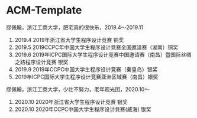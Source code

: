 # ACM-Template
缪佩翰，浙江工商大学，肥宅真的很快乐，2019.4～2019.11
1. 2019.4 2019年浙江省大学生程序设计竞赛 铜奖
2. 2019.5 2019CCPC年中国大学生程序设计竞赛全国邀请赛（湖南）铜奖
3. 2019.6 2019年ICPC国际大学生程序设计竞赛中国邀请赛（南昌）暨国际丝绸之路程序设计竞赛 银奖
4. 2019.9 2019年CCPC中国大学生程序设计竞赛（秦皇岛）银奖
5. 2019年ICPC国际大学生程序设计竞赛亚洲区域赛（南昌）银奖

缪佩翰，浙江工商大学，少壮不努力，老年观光团，2020.10～
1. 2020.10 2020年浙江省大学生程序设计竞赛 银奖
2. 2020.10 2020年CCPC中国大学生程序设计竞赛(威海) 银奖

